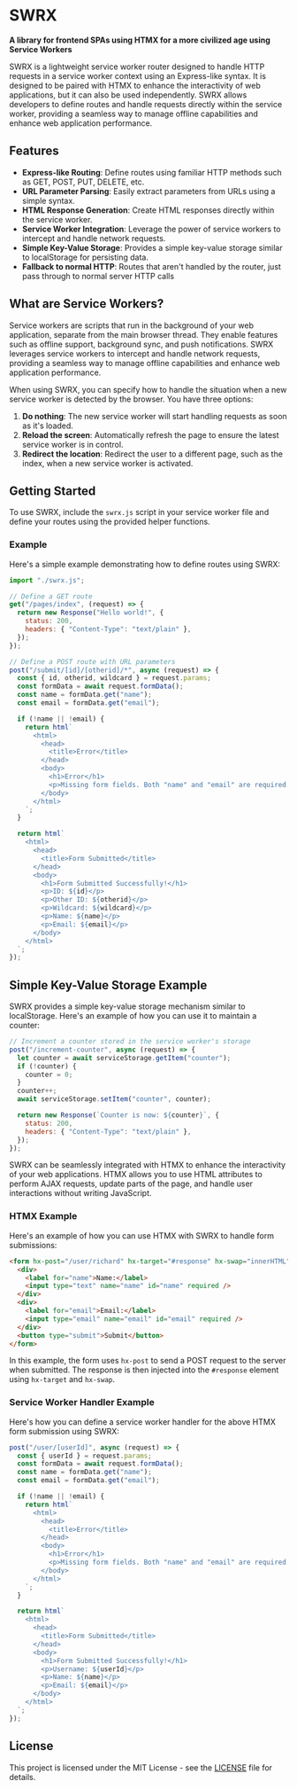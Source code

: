 # SWRX 
**A library for frontend SPAs using HTMX for a more civilized age using Service Workers**

SWRX is a lightweight service worker router designed to handle HTTP requests in a service worker context using an Express-like syntax. It is designed to be paired with HTMX to enhance the interactivity of web applications, but it can also be used independently. SWRX allows developers to define routes and handle requests directly within the service worker, providing a seamless way to manage offline capabilities and enhance web application performance.

## Features

- **Express-like Routing**: Define routes using familiar HTTP methods such as GET, POST, PUT, DELETE, etc.
- **URL Parameter Parsing**: Easily extract parameters from URLs using a simple syntax.
- **HTML Response Generation**: Create HTML responses directly within the service worker.
- **Service Worker Integration**: Leverage the power of service workers to intercept and handle network requests.
- **Simple Key-Value Storage**: Provides a simple key-value storage similar to localStorage for persisting data.
- **Fallback to normal HTTP**: Routes that aren't handled by the router, just pass through to normal server HTTP calls

## What are Service Workers?

Service workers are scripts that run in the background of your web application, separate from the main browser thread. They enable features such as offline support, background sync, and push notifications. SWRX leverages service workers to intercept and handle network requests, providing a seamless way to manage offline capabilities and enhance web application performance.

When using SWRX, you can specify how to handle the situation when a new service worker is detected by the browser. You have three options:
1. **Do nothing**: The new service worker will start handling requests as soon as it's loaded.
2. **Reload the screen**: Automatically refresh the page to ensure the latest service worker is in control.
3. **Redirect the location**: Redirect the user to a different page, such as the index, when a new service worker is activated.

## Getting Started

To use SWRX, include the `swrx.js` script in your service worker file and define your routes using the provided helper functions.

### Example

Here's a simple example demonstrating how to define routes using SWRX:

```javascript
import "./swrx.js";

// Define a GET route
get("/pages/index", (request) => {
  return new Response("Hello world!", {
    status: 200,
    headers: { "Content-Type": "text/plain" },
  });
});

// Define a POST route with URL parameters
post("/submit/[id]/[otherid]/*", async (request) => {
  const { id, otherid, wildcard } = request.params;
  const formData = await request.formData();
  const name = formData.get("name");
  const email = formData.get("email");

  if (!name || !email) {
    return html`
      <html>
        <head>
          <title>Error</title>
        </head>
        <body>
          <h1>Error</h1>
          <p>Missing form fields. Both "name" and "email" are required.</p>
        </body>
      </html>
    `;
  }

  return html`
    <html>
      <head>
        <title>Form Submitted</title>
      </head>
      <body>
        <h1>Form Submitted Successfully!</h1>
        <p>ID: ${id}</p>
        <p>Other ID: ${otherid}</p>
        <p>Wildcard: ${wildcard}</p>
        <p>Name: ${name}</p>
        <p>Email: ${email}</p>
      </body>
    </html>
  `;
});
```

## Simple Key-Value Storage Example

SWRX provides a simple key-value storage mechanism similar to localStorage. Here's an example of how you can use it to maintain a counter:

```javascript
// Increment a counter stored in the service worker's storage
post("/increment-counter", async (request) => {
  let counter = await serviceStorage.getItem("counter");
  if (!counter) {
    counter = 0;
  }
  counter++;
  await serviceStorage.setItem("counter", counter);

  return new Response(`Counter is now: ${counter}`, {
    status: 200,
    headers: { "Content-Type": "text/plain" },
  });
});
```

SWRX can be seamlessly integrated with HTMX to enhance the interactivity of your web applications. HTMX allows you to use HTML attributes to perform AJAX requests, update parts of the page, and handle user interactions without writing JavaScript.

### HTMX Example

Here's an example of how you can use HTMX with SWRX to handle form submissions:

```html
<form hx-post="/user/richard" hx-target="#response" hx-swap="innerHTML">
  <div>
    <label for="name">Name:</label>
    <input type="text" name="name" id="name" required />
  </div>
  <div>
    <label for="email">Email:</label>
    <input type="email" name="email" id="email" required />
  </div>
  <button type="submit">Submit</button>
</form>
```

In this example, the form uses `hx-post` to send a POST request to the server when submitted. The response is then injected into the `#response` element using `hx-target` and `hx-swap`.

### Service Worker Handler Example

Here's how you can define a service worker handler for the above HTMX form submission using SWRX:

```javascript
post("/user/[userId]", async (request) => {
  const { userId } = request.params;
  const formData = await request.formData();
  const name = formData.get("name");
  const email = formData.get("email");

  if (!name || !email) {
    return html`
      <html>
        <head>
          <title>Error</title>
        </head>
        <body>
          <h1>Error</h1>
          <p>Missing form fields. Both "name" and "email" are required.</p>
        </body>
      </html>
    `;
  }

  return html`
    <html>
      <head>
        <title>Form Submitted</title>
      </head>
      <body>
        <h1>Form Submitted Successfully!</h1>
        <p>Username: ${userId}</p>
        <p>Name: ${name}</p>
        <p>Email: ${email}</p>
      </body>
    </html>
  `;
});
```

## License

This project is licensed under the MIT License - see the [LICENSE](LICENSE) file for details.
